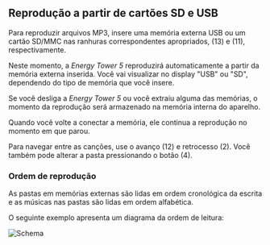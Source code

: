 ﻿## Reprodução a partir de cartões SD e USB

Para reproduzir arquivos MP3, insere uma memória externa USB ou um cartão SD/MMC nas ranhuras correspondentes apropriados, (13) e (11), respectivamente. 

Neste momento, a *Energy Tower 5* reproduzirá automaticamente a partir da memória externa inserida. 
Você vai visualizar no display  "USB" ou "SD", dependendo do tipo de memória que você insere. 

Se você desliga a *Energy Tower 5* ou você extraiu alguma das memórias, o momento da reprodução será armazenado na memória interna do aparelho. 

Quando você volte a conectar a memória, ele continua a reprodução no momento em que parou. 

Para navegar entre as canções, use o avanço (12) e retrocesso (2). Você também pode alterar a pasta pressionando o botão (4).

### Ordem de reprodução  

As pastas em memórias externas são lidas em ordem cronológica da escrita e as músicas nas pastas são lidas em ordem alfabética. 

O seguinte exemplo apresenta um diagrama da ordem de leitura: 

![Schema](http://static.energysistem.com/images/manuals/42260/5492cea8f11f3.jpg)